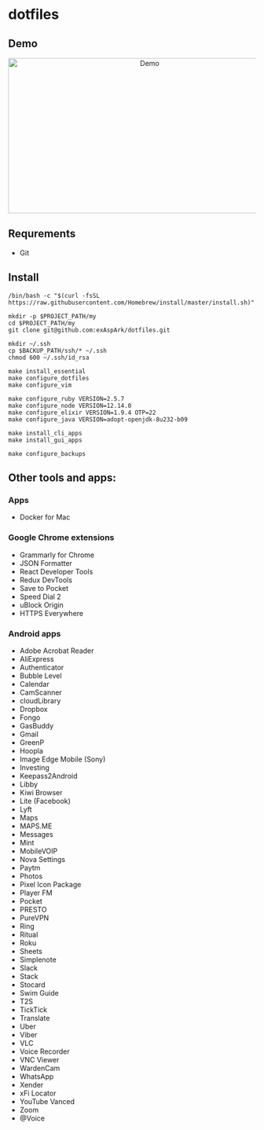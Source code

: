 # dotfiles

## Demo

<a href="https://www.youtube.com/watch?v=XqWLLvihz4Q" align="center"><img src="./img/thumbnail.png" alt="Demo" height="316px" width="560px" ></a>

## Requrements

* Git

## Install

```
/bin/bash -c "$(curl -fsSL https://raw.githubusercontent.com/Homebrew/install/master/install.sh)"

mkdir -p $PROJECT_PATH/my
cd $PROJECT_PATH/my
git clone git@github.com:exAspArk/dotfiles.git

mkdir ~/.ssh
cp $BACKUP_PATH/ssh/* ~/.ssh
chmod 600 ~/.ssh/id_rsa

make install_essential
make configure_dotfiles
make configure_vim

make configure_ruby VERSION=2.5.7
make configure_node VERSION=12.14.0
make configure_elixir VERSION=1.9.4 OTP=22
make configure_java VERSION=adopt-openjdk-8u232-b09

make install_cli_apps
make install_gui_apps

make configure_backups
```

## Other tools and apps:

### Apps

* Docker for Mac

### Google Chrome extensions

* Grammarly for Chrome
* JSON Formatter
* React Developer Tools
* Redux DevTools
* Save to Pocket
* Speed Dial 2
* uBlock Origin
* HTTPS Everywhere

### Android apps

* Adobe Acrobat Reader
* AliExpress
* Authenticator
* Bubble Level
* Calendar
* CamScanner
* cloudLibrary
* Dropbox
* Fongo
* GasBuddy
* Gmail
* GreenP
* Hoopla
* Image Edge Mobile (Sony)
* Investing
* Keepass2Android
* Libby
* Kiwi Browser
* Lite (Facebook)
* Lyft
* Maps
* MAPS.ME
* Messages
* Mint
* MobileVOIP
* Nova Settings
* Paytm
* Photos
* Pixel Icon Package
* Player FM
* Pocket
* PRESTO
* PureVPN
* Ring
* Ritual
* Roku
* Sheets
* Simplenote
* Slack
* Stack
* Stocard
* Swim Guide
* T2S
* TickTick
* Translate
* Uber
* Viber
* VLC
* Voice Recorder
* VNC Viewer
* WardenCam
* WhatsApp
* Xender
* xFi Locator
* YouTube Vanced
* Zoom
* @Voice
